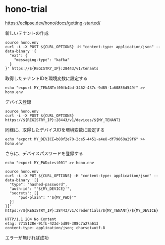 # hono-trial

https://eclipse.dev/hono/docs/getting-started/

新しいテナントの作成
```
source hono.env
curl -i -X POST ${CURL_OPTIONS} -H "content-type: application/json" --data-binary '{
  "ext": {
    "messaging-type": "kafka"
  }
}' https://${REGISTRY_IP}:28443/v1/tenants
```


取得したテナントIDを環境変数に設定する
```
echo "export MY_TENANT=f00fb4bd-3462-437c-9d85-1a60856d549f" >> hono.env
```

デバイス登録
```
source hono.env
curl -i -X POST ${CURL_OPTIONS} https://${REGISTRY_IP}:28443/v1/devices/${MY_TENANT}
```

同様に、取得したデバイスIDを環境変数に設定する
```
echo "export MY_DEVICE=b80f2e70-2ce5-4451-a4e8-df79860a29f6" >> hono.env
```
さらに、デバイスパスワードを登録する
```
echo "export MY_PWD=test001" >> hono.env
```

```
source hono.env
curl -i -X PUT ${CURL_OPTIONS} -H "content-type: application/json" --data-binary '[{
  "type": "hashed-password",
  "auth-id": "'${MY_DEVICE}'",
  "secrets": [{
      "pwd-plain": "'${MY_PWD}'"
  }]
}]' https://${REGISTRY_IP}:28443/v1/credentials/${MY_TENANT}/${MY_DEVICE}
```

```
HTTP/1.1 204 No Content
etag: 7715128e-91fb-423d-bd89-308c7a27a613
content-type: application/json; charset=utf-8
```

エラーが無ければ成功